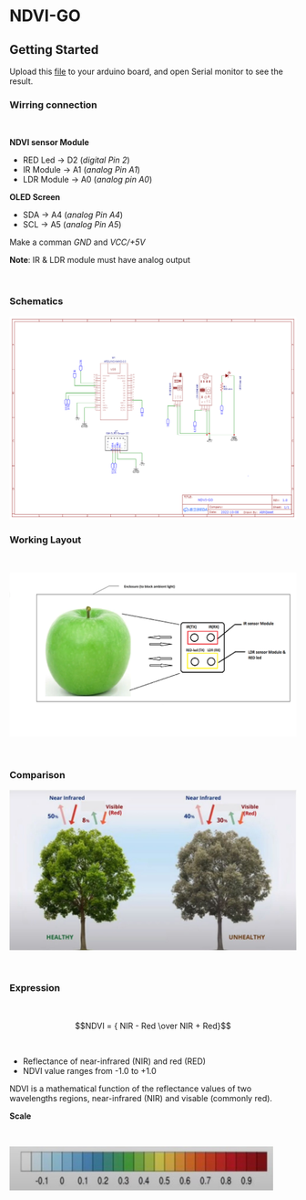 # NDVI-GO

## Getting Started

Upload this [file](main.ino) to your arduino board, and open Serial monitor to see the result. <br/>


### Wirring connection
<br/>

**NDVI sensor Module**

* RED Led  ->  D2 (_digital Pin 2_)
* IR Module ->  A1 (_analog Pin A1_)
* LDR Module ->  A0 (_analog pin A0_)

**OLED Screen**

* SDA  ->  A4 (_analog Pin A4_)
* SCL ->  A5 (_analog Pin A5_)
 
 Make a comman _GND_ and _VCC/+5V_
 
 **Note**: IR & LDR module must have analog output
 
<br/>

### Schematics

![img1](/Assets/Schematic_NDVI-GO_2022-10-08.png)


### Working Layout

<br/>

![img1](/Assets/NDV-Sensor-demo.png)


<br/>


### Comparison

![img1](/Assets/NDVi-plant-illustration-comparison.jpg)

<br/>


### Expression

<br/>

<!-- using MathJax library -->

$$NDVI = { NIR  -  Red \over NIR  +  Red}$$

<br/>

* Reflectance of near-infrared (NIR) and red (RED)
* NDVI value ranges from -1.0 to +1.0

NDVI is a mathematical function of the reflectance values of two wavelengths regions, near-infrared (NIR) and visable (commonly red).


**Scale**

<br/>

![img1](/Assets/NDVI-scale.jpg)

